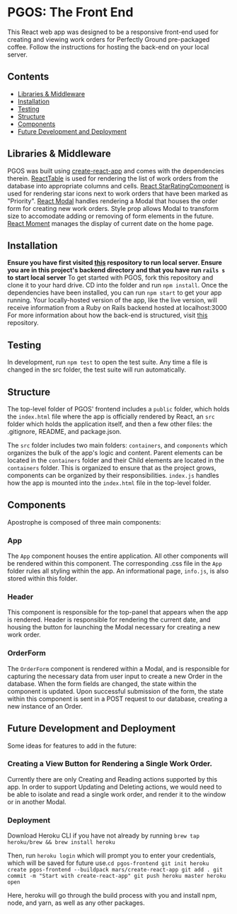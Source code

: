 # PGOS: The Front End

This React web app was designed to be a responsive front-end used for creating and viewing work orders for Perfectly Ground pre-packaged coffee. Follow the instructions for hosting the back-end on your local server.  

## Contents

- [Libraries & Middleware](#libraries--middleware)
- [Installation](#installation)
- [Testing](#testing)
- [Structure](#structure)
- [Components](#components)
- [Future Development and Deployment](#future-development-and-deployment)

## Libraries & Middleware

PGOS was built using [create-react-app](https://github.com/facebook/create-react-app) and comes with the dependencies therein. [ReactTable](https://www.npmjs.com/package/react-table) is used for rendering the list of work orders from the database into appropriate columns and cells. [React StarRatingComponent](https://github.com/voronianski/react-star-rating-component) is used for rendering star icons next to work orders that have been marked as "Priority". [React Modal](https://reactcommunity.org/react-modal/) handles rendering a Modal that houses the order form for creating new work orders. Style prop allows Modal to transform size to accomodate adding or removing of form elements in the future. [React Moment](https://www.npmjs.com/package/react-moment) manages the display of current date on the home page.

## Installation

  **Ensure you have first visited [this](https://www.npmjs.com/package/react-moment) respository to run local server. Ensure you are in this project's backend directory and that you have run ```rails s``` to start local server**
To get started with PGOS, fork this repository and clone it to your hard drive. CD into the folder and run ```npm install```. Once the dependencies have been installed, you can run ```npm start``` to get your app running. Your locally-hosted version of the app, like the live version, will receive information from a Ruby on Rails backend hosted at localhost:3000 For more information about how the back-end is structured, visit [this](https://github.com/omidvatan94/PGOS-front-end) repository.

## Testing

In development, run ```npm test``` to open the test suite. Any time a file is changed in the src folder, the test suite will run automatically.

## Structure

The top-level folder of PGOS' frontend includes a `public` folder, which holds the `index.html` file where the app is officially rendered by React, an `src` folder which holds the application itself, and then a few other files: the .gitignore, README, and package.json.

The `src` folder includes two main folders: `containers`, and `components` which organizes the bulk of the app's logic and content. Parent elements can be located in the `containers` folder and their Child elements are located in the `containers` folder. This is organized to ensure that as the project grows, components can be organized by their responsibilities. `index.js` handles how the app is mounted into the `index.html` file in the top-level folder.

## Components

Apostrophe is composed of three main components:

### App

The `App` component houses the entire application. All other components will be rendered within this component. The corresponding .css file in the `App` folder rules all styling within the app. An informational page, `info.js`, is also stored within this folder.

### Header

This component is responsible for the top-panel that appears when the app is rendered. Header is responsible for rendering the current date, and housing the button for launching the Modal necessary for creating a new work order.

### OrderForm

The `OrderForm` component is rendered within a Modal, and is responsible for capturing the necessary data from user input to create a new Order in the database. When the form fields are changed, the state within the component is updated. Upon successful submission of the form, the state within this component is sent in a POST request to our database, creating a new instance of an Order.

## Future Development and Deployment

Some ideas for features to add in the future:

### Creating a View Button for Rendering a Single Work Order.

Currently there are only Creating and Reading actions supported by this app. In order to support Updating and Deleting actions, we would need to be able to isolate and read a single work order, and render it to the window or in another Modal.

### Deployment

Download Heroku CLI if you have not already by running ```brew tap heroku/brew && brew install heroku```

Then, run ```heroku login``` which will prompt you to enter your credentials, which will be saved for future use.```cd pgos-frontend
git init
heroku create pgos-frontend --buildpack mars/create-react-app
git add .
git commit -m "Start with create-react-app"
git push heroku master
heroku open```

Here, heroku will go through the build process with you and install npm, node, and yarn, as well as any other packages.
